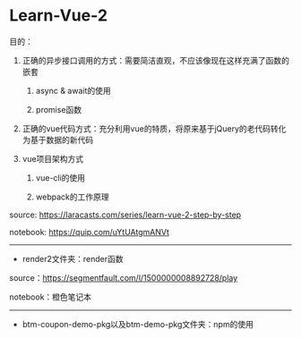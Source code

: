 # Learn-Vue-2

目的：

1. 正确的异步接口调用的方式：需要简洁直观，不应该像现在这样充满了函数的嵌套

    1. async & await的使用
    
    2. promise函数

2. 正确的vue代码方式：充分利用vue的特质，将原来基于jQuery的老代码转化为基于数据的新代码

3. vue项目架构方式

    1. vue-cli的使用
    
    2. webpack的工作原理

source: https://laracasts.com/series/learn-vue-2-step-by-step

notebook: https://quip.com/uYtUAtgmANVt

---


- render2文件夹：render函数
    
source：https://segmentfault.com/l/1500000008892728/play

notebook：橙色笔记本

---

- btm-coupon-demo-pkg以及btm-demo-pkg文件夹：npm的使用